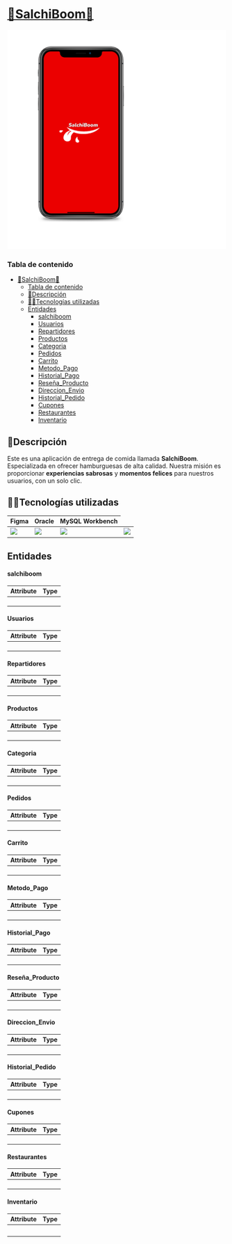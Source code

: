 
# [🍔SalchiBoom🍔](https://www.figma.com/proto/mM4dnzuRfXycxZJnjydGVo/Mapa?node-id=45-95&node-type=frame&t=W6D1BGtgHvrUYwic-0&scaling=scale-down&content-scaling=fixed&page-id=0%3A1&starting-point-node-id=55%3A95)
![SalchiBoom](./imagenes-logo/SalchiboomPantalla.png)

### Tabla de contenido
- [🍔SalchiBoom🍔](#salchiboom)
    - [Tabla de contenido](#tabla-de-contenido)
  - [📄Descripción](#descripción)
  - [👨‍💻Tecnologías utilizadas](#tecnologías-utilizadas)
  - [Entidades](#entidades)
      - [salchiboom](#salchiboom-1)
      - [Usuarios](#usuarios)
      - [Repartidores](#repartidores)
      - [Productos](#productos)
      - [Categoria](#categoria)
      - [Pedidos](#pedidos)
      - [Carrito](#carrito)
      - [Metodo\_Pago](#metodo_pago)
      - [Historial\_Pago](#historial_pago)
      - [Reseña\_Producto](#reseña_producto)
      - [Direccion\_Envio](#direccion_envio)
      - [Historial\_Pedido](#historial_pedido)
      - [Cupones](#cupones)
      - [Restaurantes](#restaurantes)
      - [Inventario](#inventario)

## 📄Descripción
Este es una aplicación de entrega de comida llamada **SalchiBoom**. Especializada en ofrecer hamburguesas de alta calidad. Nuestra misión es proporcionar **experiencias sabrosas** y **momentos felices** para nuestros usuarios, con un solo clic.

## 👨‍💻Tecnologías utilizadas
<table>
  <thead>
    <tr>
      <th>Figma</th>
      <th>Oracle</th>
      <th>MySQL Workbench</th>
    </tr>
  </thead>
  <tbody>
    <td>
        <img src="https://www.kindpng.com/picc/m/81-814934_figma-logo-png-transparent-png.png"width="100%" />
    </td>
    <td>
        <img src="https://m.media-amazon.com/images/I/41QodfboFdL.png"width="100%" />
    </td>
    <td>
        <img src="https://tse2.mm.bing.net/th?id=OIP.NI94miDnt29EtYfOyUGBUQHaLG&pid=Api&P=0&h=180"width="100%" />
    </td>
    <td>
        <img src="https://wizcase.com/wp-content/uploads/2022/02/MySQL-Workbench-logo.png"width="100%" />
    </td>
  </tbody>
</table>

## Entidades
#### salchiboom
| Attribute         | Type          |
| ----------------- | ------------- |
|                   |               |
|                   |               |
|                   |               |
|                   |               |

#### Usuarios
| Attribute         | Type          |
| ----------------- | ------------- |
|                   |               |
|                   |               |
|                   |               |
|                   |               |

#### Repartidores
| Attribute         | Type          |
| ----------------- | ------------- |
|                   |               |
|                   |               |
|                   |               |
|                   |               |

#### Productos
| Attribute         | Type          |
| ----------------- | ------------- |
|                   |               |
|                   |               |
|                   |               |
|                   |               |

#### Categoria
| Attribute         | Type          |
| ----------------- | ------------- |
|                   |               |
|                   |               |
|                   |               |
|                   |               |

#### Pedidos
| Attribute         | Type          |
| ----------------- | ------------- |
|                   |               |
|                   |               |
|                   |               |
|                   |               |

#### Carrito
| Attribute         | Type          |
| ----------------- | ------------- |
|                   |               |
|                   |               |
|                   |               |
|                   |               |

#### Metodo_Pago
| Attribute         | Type          |
| ----------------- | ------------- |
|                   |               |
|                   |               |
|                   |               |
|                   |               |

#### Historial_Pago
| Attribute         | Type          |
| ----------------- | ------------- |
|                   |               |
|                   |               |
|                   |               |
|                   |               |

#### Reseña_Producto
| Attribute         | Type          |
| ----------------- | ------------- |
|                   |               |
|                   |               |
|                   |               |
|                   |               |

#### Direccion_Envio
| Attribute         | Type          |
| ----------------- | ------------- |
|                   |               |
|                   |               |
|                   |               |
|                   |               |

#### Historial_Pedido
| Attribute         | Type          |
| ----------------- | ------------- |
|                   |               |
|                   |               |
|                   |               |
|                   |               |

#### Cupones
| Attribute         | Type          |
| ----------------- | ------------- |
|                   |               |
|                   |               |
|                   |               |
|                   |               |

#### Restaurantes
| Attribute         | Type          |
| ----------------- | ------------- |
|                   |               |
|                   |               |
|                   |               |
|                   |               |

#### Inventario
| Attribute         | Type          |
| ----------------- | ------------- |
|                   |        
|                   |               |    |   
|                           |
       |    |   
|                           |